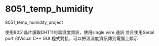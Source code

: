 # 8051_temp_humidity
8051_temp_humidity_project

使用8051晶片讀取DHT11的溫濕度資訊，使用single wire 通訊
並且使用Serial port 和Visual C++ GUI 程式對接，可以把溫濕度資訊傳到電腦上顯示
